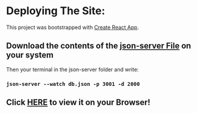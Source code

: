 # Deploying The Site:

  This project was bootstrapped with [Create React App](https://github.com/facebook/create-react-app).
  
  
 ## Download the contents of the [json-server File](https://github.com/rTk363/React-Restaurant_website/tree/main/json-server) on your system
 
  Then your terminal in the json-server folder and write:
  ### `json-server --watch db.json -p 3001 -d 2000`
  
 ## Click [HERE](https://rtk363.github.io/React-Restaurant_website/) to view it on your Browser!
 
